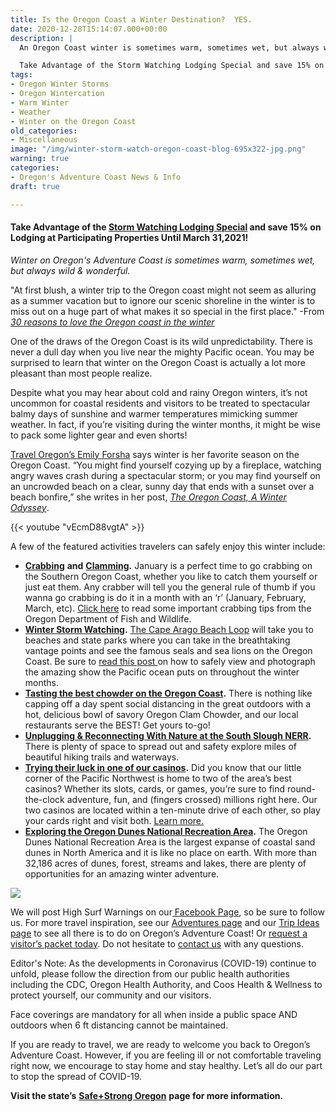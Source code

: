 ```yaml
---
title: Is the Oregon Coast a Winter Destination?  YES.
date: 2020-12-28T15:14:07.000+00:00
description: |
  An Oregon Coast winter is sometimes warm, sometimes wet, but always wild and wonderful. One of the draws of the Oregon Coast is its wild unpredictability. There is never a dull day when you live near the mighty Pacific ocean.

  Take Advantage of the Storm Watching Lodging Special and save 15% on Lodging at Participating Properties Until March 31,2021!
tags:
- Oregon Winter Storms
- Oregon Wintercation
- Warm Winter
- Weather
- Winter on the Oregon Coast
old_categories:
- Miscellaneous
image: "/img/winter-storm-watch-oregon-coast-blog-695x322-jpg.png"
warning: true
categories:
- Oregon's Adventure Coast News & Info
draft: true

---
```

#### Take Advantage of the [Storm Watching Lodging Special](https://www.oregonsadventurecoast.com/storm15/) and save 15% on Lodging at Participating Properties Until March 31,2021!

_Winter on Oregon's Adventure Coast is sometimes warm, sometimes wet, but always wild & wonderful._

"At first blush, a winter trip to the Oregon coast might not seem as alluring as a summer vacation but to ignore our scenic shoreline in the winter is to miss out on a huge part of what makes it so special in the first place." -From [_30 reasons to love the Oregon coast in the winter_](https://www.oregonlive.com/travel/2018/02/30_reasons_to_love_the_oregon.html)

One of the draws of the Oregon Coast is its wild unpredictability. There is never a dull day when you live near the mighty Pacific ocean. You may be surprised to learn that winter on the Oregon Coast is actually a lot more pleasant than most people realize.

Despite what you may hear about cold and rainy Oregon winters, it’s not uncommon for coastal residents and visitors to be treated to spectacular balmy days of sunshine and warmer temperatures mimicking summer weather. In fact, if you’re visiting during the winter months, it might be wise to pack some lighter gear and even shorts!

[Travel Oregon’s Emily Forsha](http://traveloregon.com/author/eforsha/) says winter is her favorite season on the Oregon Coast. “You might find yourself cozying up by a fireplace, watching angry waves crash during a spectacular storm; or you may find yourself on an uncrowded beach on a clear, sunny day that ends with a sunset over a beach bonfire,” she writes in her post, [_The Oregon Coast, A Winter Odyssey_](http://traveloregon.com/trip-ideas/oregon-stories/the-oregon-coast-a-winter-odyssey/%20).

{{< youtube "vEcmD88vgtA" >}}

A few of the featured activities travelers can safely enjoy this winter include:

* [**Crabbing**](/crabbing-clamming) **and** [**Clamming**](/clamming)**.** January is a perfect time to go crabbing on the Southern Oregon Coast, whether you like to catch them yourself or just eat them. Any crabber will tell you the general rule of thumb if you wanna go crabbing is do it in a month with an ‘r’ (January, February, March, etc). [Click here](https://myodfw.com/articles/how-crab) to read some important crabbing tips from the Oregon Department of Fish and Wildlife.
* [**Winter Storm Watching**](https://www.oregonsadventurecoast.com/blog/winter-storm-watching-is-awe-inspiring-on-oregon-s-adventure-coast/)**.** [The Cape Arago Beach Loop](https://www.oregonsadventurecoast.com/tripideas/explore-the-cape-arago-beach-loop/) will take you to beaches and state parks where you can take in the breathtaking vantage points and see the famous seals and sea lions on the Oregon Coast. Be sure to [read this post ](https://www.oregonsadventurecoast.com/blog/how-to-stay-safe-while-winter-storm-watching/)on how to safely view and photograph the amazing show the Pacific ocean puts on throughout the winter months.
* [**Tasting the best chowder on the Oregon Coast**](https://www.oregonsadventurecoast.com/blog/who-has-the-best-clam-chowder-on-oregon-s-adventure-coast/)**.** There is nothing like capping off a day spent social distancing in the great outdoors with a hot, delicious bowl of savory Oregon Clam Chowder, and our local restaurants serve the BEST! Get yours to-go!
* [**Unplugging & Reconnecting With Nature at the South Slough NERR**](https://www.oregonsadventurecoast.com/blog/unplug-reconnect-with-nature-at-the-south-slough-nerr/)**.** There is plenty of space to spread out and safety explore miles of beautiful hiking trails and waterways.
* [**Trying their luck in one of our casinos**](https://www.oregonsadventurecoast.com/blog/try-your-luck-on-oregon-s-adventure-coast/)**.** Did you know that our little corner of the Pacific Northwest is home to two of the area’s best casinos? Whether its slots, cards, or games, you’re sure to find round-the-clock adventure, fun, and (fingers crossed) millions right here. Our two casinos are located within a ten-minute drive of each other, so play your cards right and visit both. [Learn more.](https://www.oregonsadventurecoast.com/blog/try-your-luck-on-oregon-s-adventure-coast)
* [**Exploring the Oregon Dunes National Recreation Area**](https://www.oregonsadventurecoast.com/tripideas/oregon-dunes-national-recreation-area/)**.** The Oregon Dunes National Recreation Area is the largest expanse of coastal sand dunes in North America and it is like no place on earth. With more than 32,186 acres of dunes, forest, streams and lakes, there are plenty of opportunities for an amazing winter adventure.

![](/img/winter-oregons-adventure-coast-blog-695x322-jpg.png)

We will post High Surf Warnings on our[ Facebook Page](https://www.facebook.com/OregonsAdventureCoast/), so be sure to follow us. For more travel inspiration, see our [Adventures page](https://www.oregonsadventurecoast.com/adventures) and our [Trip Ideas page](https://www.oregonsadventurecoast.com/tripideas) to see all there is to do on Oregon’s Adventure Coast! Or [request a visitor’s packet today](https://www.oregonsadventurecoast.com/contact/#contactform). Do not hesitate to [contact us](https://www.oregonsadventurecoast.com/contact/) with any questions.

Editor's Note: As the developments in Coronavirus (COVID-19) continue to unfold, please follow the direction from our public health authorities including the CDC, Oregon Health Authority, and Coos Health & Wellness to protect yourself, our community and our visitors.

Face coverings are mandatory for all when inside a public space AND outdoors when 6 ft distancing cannot be maintained.

If you are ready to travel, we are ready to welcome you back to Oregon’s Adventure Coast. However, if you are feeling ill or not comfortable traveling right now, we encourage to stay home and stay healthy. Let’s all do our part to stop the spread of COVID-19.

**Visit the state’s** [**Safe+Strong Oregon**](https://www.safestrongoregon.org/) **page for more information.**